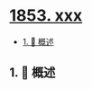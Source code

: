 # [1853. xxx](https://github.com/Tdahuyou/TNotes.leetcode/tree/main/notes/1853.%20xxx)

<!-- region:toc -->

- [1. 📝 概述](#1--概述)

<!-- endregion:toc -->

## 1. 📝 概述
